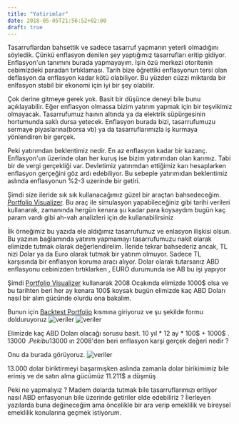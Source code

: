 ```yaml
---
title: "Yatirimlar"
date: 2018-05-05T21:56:52+02:00
draft: true
---
```


Tasarruflardan bahsettik ve sadece tasarruf yapmanın yeterli olmadığını söyledik. Çünkü enflasyon denilen şey yaptığımız tasarrufları eritip gidiyor. Enflasyon'un tanımını burada yapmayayım. İşin özü merkezi otoritenin cebimizdeki paradan tırtıklaması. Tarih bize öğrettiki enflasyonun tersi olan deflasyon da enflasyon kadar kötü olabiliyor. Bu yüzden cüzzi miktarda bir enlfasyon stabil bir ekonomi için iyi bir şey olabilir.

Çok derine gitmeye gerek yok. Basit bir düşünce deneyi bile bunu açıklayabilir. Eğer enflasyon olmassa bizim yatırım yapmak için bir teşvikimiz olmayacak. Tasarrufumuz haının altında ya da elektrik süpürgesinin hortumunda saklı dursa yetecek. Enflasyon burada bizi, tasarrufumuzu sermaye piyaslarına(borsa vb) ya da tasarruflarımızla iş kurmaya yönlendiren bir gerçek.

Peki yatırımdan beklentimiz nedir. En az enflasyon kadar bir kazanç. Enflasyon'un üzerinde olan her kuruş ise bizim yatırımdan olan karımız. Tabi bir de vergi gerçekliği var. Devletimiz yatırımdan ettiğimiz karı hesaplarken enflasyon gerçeğini göz ardı edebiliyor. Bu sebeple yatırımıdan beklentimiz aslında enflasyonun %2-3 uzerinde bir getiri.

Şimdi size ileride sık sık kullanacağımız güzel bir araçtan bahsedeceğim. [Portfolio Visualizer](https://www.portfoliovisualizer.com). Bu araç ile simulasyon yapabileceğiniz gibi tarihi verileri kullanarak, zamanında hergün kenara şu kadar para koysaydım bugün kaç param vardı gibi ah-vah analizleri için de kullanabilirsiniz

İlk örneğimiz bu yazıda ele aldığımız tasarrufumuz ve enlasyon ilişkisi olsun. Bu yazının bağlamında yatırım yapmamayı tasarrufumuzu nakit olarak elimizde tutmak olarak değerlendirelim. İleride tekrar bahsederiz ancak, TL nizi Dolar ya da Euro olarak tutmak bir yatırım olmuyor. Sadece TL karşısında bir enflasyon koruma aracı alıyor. Dolar olarak tutarsanız ABD enflasyonu cebinizden tırtıklarken , EURO durumunda ise AB bu işi yapıyor

Şimdi [Portfolio Visualizer](https://www.portfoliovisualizer.com) kullanarak 2008 Ocakında elimizde 1000$ olsa ve bu tarihten beri her ay kenara 100$ koysak bugün elimizde kaç ABD Doları nasıl bir alım gücünde olurdu ona bakalım.

Bunun için [Backtest Portfolio](https://www.portfoliovisualizer.com/backtest-portfolio) kısmına giriyoruz ve şu şekilde formu dolduruyoruz
![veriler](/img/yatirimlar/pv1.png)
![veriler](/img/yatirimlar/pv2.png)

Elimizde kaç ABD Doları olacağı sorusu basit. 10 yıl * 12 ay * 100$ + 1000$ . 13000 $. Peki bu 13000$ ın 2008'den beri enflasyon karşi gerçek değeri nedir ?

Onu da burada görüyoruz.
![veriler](/img/yatirimlar/pv3.png)


13.000 dolar biriktirmeyi başarmışken aslında zamanla dolar birikimimiz bile erimiş ve de satın alma gücümüz 11.211$ a düşmüş

Peki ne yapmalıyız ? Madem dolarda tutmak bile tasarruflarımızı eritiyor nasıl ABD enfasyonun bile üzerinde getiriler elde edebiliriz ? İlerleyen yazılarda buna değineceğim ama öncelikle bir ara verip emeklilik ve bireysel emeklilik konularına geçmek istiyorum.
